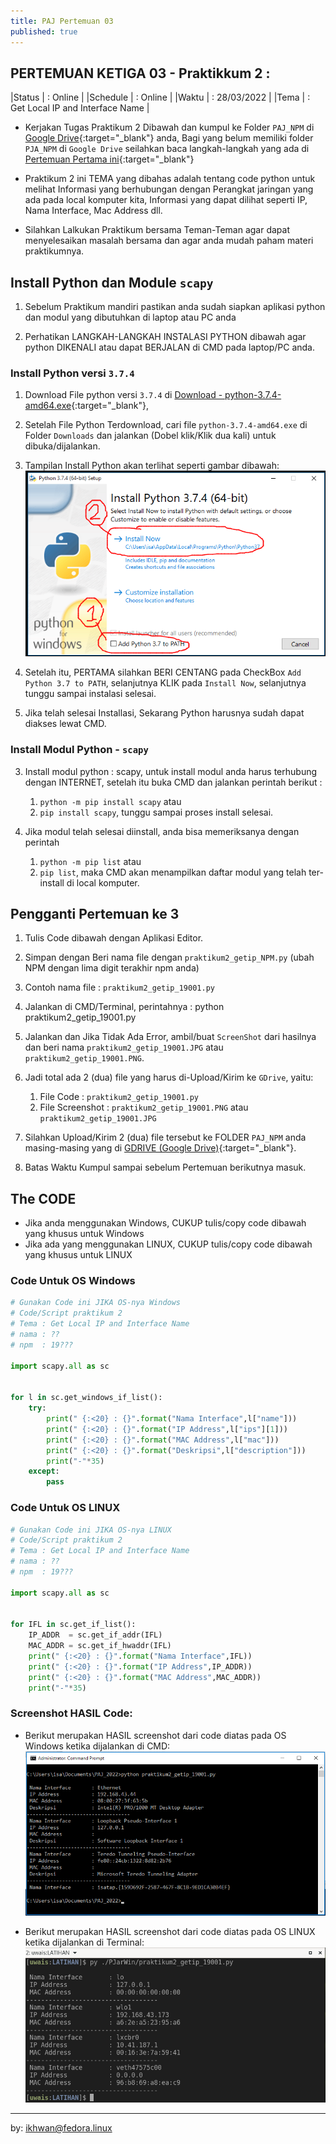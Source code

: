 ```yaml
---
title: PAJ Pertemuan 03
published: true
---
```



## PERTEMUAN KETIGA 03 - Praktikkum 2 :

|Status   | : Online                 |
|Schedule | : Online                 |
|Waktu    | : 28/03/2022             |
|Tema     | : Get Local IP and Interface Name           |


* Kerjakan Tugas Praktikum 2 Dibawah dan kumpul ke Folder `PAJ_NPM` di [Google Drive](https://drive.google.com/drive/folders/1mEOIndRBI0v4wH9DeyMRMF8obfIMvB5R?usp=sharing){:target="_blank"} anda, Bagi yang belum memiliki folder `PJA_NPM` di `Google Drive` seilahkan baca langkah-langkah yang ada di  [Pertemuan Pertama ini](KuliahPAJ-P1.html#pertama){:target="_blank"}

* Praktikum 2 ini TEMA yang dibahas adalah tentang code python untuk melihat Informasi yang berhubungan dengan Perangkat jaringan yang ada pada local komputer kita, Informasi yang dapat dilihat seperti IP, Nama Interface, Mac Address dll.

* Silahkan Lalkukan Praktikum bersama Teman-Teman agar dapat menyelesaikan masalah bersama dan agar anda mudah paham materi praktikumnya.

## Install Python dan Module `scapy`

1. Sebelum Praktikum mandiri pastikan anda sudah siapkan aplikasi python dan modul yang dibutuhkan di laptop atau PC anda

2. Perhatikan LANGKAH-LANGKAH INSTALASI PYTHON dibawah agar python DIKENALI atau dapat BERJALAN di CMD pada laptop/PC anda.

### Install Python versi `3.7.4`

1. Download File python versi `3.7.4` di [Download - python-3.7.4-amd64.exe](downloads.html#master){:target="_blank"},

2. Setelah File Python Terdownload, cari file `python-3.7.4-amd64.exe` di Folder `Downloads` dan jalankan (Dobel klik/Klik dua kali) untuk dibuka/dijalankan.

3. Tampilan Install Python akan terlihat seperti gambar dibawah: 
![Install Python ](assets/reff/paj/python_install.png)


4. Setelah itu, PERTAMA silahkan BERI CENTANG pada CheckBox `Add Python 3.7 to PATH`, selanjutnya KLIK pada `Install Now`, selanjutnya tunggu sampai instalasi selesai.

5. Jika telah selesai Installasi, Sekarang Python harusnya sudah dapat diakses lewat CMD.

### Install Modul Python - `scapy`

3. Install modul python : scapy, untuk install modul anda harus terhubung dengan INTERNET, setelah itu buka CMD dan jalankan perintah berikut :
    1. `python -m pip install scapy` atau
    2. `pip install scapy`, tunggu sampai proses install selesai.

4. Jika modul telah selesai diinstall, anda bisa memeriksanya dengan perintah 
    1. `python -m pip list` atau 
    2. `pip list`, maka CMD akan menampilkan daftar modul yang telah ter-install di local komputer.



## Pengganti Pertemuan ke 3

1. Tulis Code dibawah dengan Aplikasi Editor.

2. Simpan dengan Beri nama file dengan `praktikum2_getip_NPM.py` (ubah NPM dengan lima digit terakhir npm anda)

3. Contoh nama file : `praktikum2_getip_19001.py`

4. Jalankan di CMD/Terminal, perintahnya : python praktikum2_getip_19001.py

5. Jalankan dan Jika Tidak Ada Error, ambil/buat `ScreenShot` dari hasilnya dan beri nama `praktikum2_getip_19001.JPG` atau `praktikum2_getip_19001.PNG`.

6. Jadi total ada 2 (dua) file yang harus di-Upload/Kirim ke `GDrive`, yaitu:
    1. File Code : `praktikum2_getip_19001.py`
    2. File Screenshot : `praktikum2_getip_19001.PNG` atau `praktikum2_getip_19001.JPG`

7. Silahkan Upload/Kirim 2 (dua) file tersebut ke FOLDER `PAJ_NPM` anda masing-masing yang di [GDRIVE (Google Drive)](https://drive.google.com/drive/folders/1mEOIndRBI0v4wH9DeyMRMF8obfIMvB5R?usp=sharing){:target="_blank"}.

8. Batas Waktu Kumpul sampai sebelum Pertemuan berikutnya masuk.


## The CODE 

* Jika anda menggunakan Windows, CUKUP tulis/copy code dibawah yang khusus untuk Windows
* Jika ada yang menggunakan LINUX, CUKUP tulis/copy code dibawah yang khusus untuk LINUX 

### Code Untuk OS Windows

```python 
# Gunakan Code ini JIKA OS-nya Windows 
# Code/Script praktikum 2
# Tema : Get Local IP and Interface Name 
# nama : ??
# npm  : 19???

import scapy.all as sc


for l in sc.get_windows_if_list():
    try:
        print(" {:<20} : {}".format("Nama Interface",l["name"]))
        print(" {:<20} : {}".format("IP Address",l["ips"][1]))
        print(" {:<20} : {}".format("MAC Address",l["mac"]))
        print(" {:<20} : {}".format("Deskripsi",l["description"]))
        print("-"*35)
    except:
        pass


```

### Code Untuk OS LINUX

```python 
# Gunakan Code ini JIKA OS-nya LINUX
# Code/Script praktikum 2
# Tema : Get Local IP and Interface Name 
# nama : ??
# npm  : 19???

import scapy.all as sc


for IFL in sc.get_if_list():
    IP_ADDR  = sc.get_if_addr(IFL)
    MAC_ADDR = sc.get_if_hwaddr(IFL)
    print(" {:<20} : {}".format("Nama Interface",IFL))
    print(" {:<20} : {}".format("IP Address",IP_ADDR))
    print(" {:<20} : {}".format("MAC Address",MAC_ADDR))
    print("-"*35)

```

### Screenshot HASIL Code: 

* Berikut merupakan HASIL screenshot dari code diatas pada OS Windows ketika dijalankan di CMD: 
![Install Python ](assets/reff/paj/praktikum2_getip_NPM.png)


* Berikut merupakan HASIL screenshot dari code diatas pada OS LINUX  ketika dijalankan di Terminal:
![Install Python ](assets/reff/paj/praktikum2_getip_linux.png)


***
by: ikhwan@fedora.linux 

